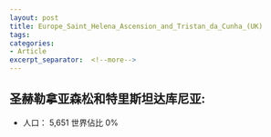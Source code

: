 ```yaml
---
layout: post
title: Europe_Saint_Helena_Ascension_and_Tristan_da_Cunha_(UK)
tags: 
categories:
- Article
excerpt_separator:  <!--more-->
---
```

## 圣赫勒拿亚森松和特里斯坦达库尼亚:
- 人口： 5,651 世界佔比 0%